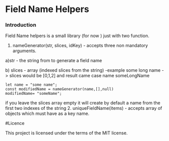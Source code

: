 # Field Name Helpers

### Introduction

Field Name helpers is a small library (for now ) just with two function.
1. nameGenerator(str, slices, idKey) - accepts three non mandatory arguments.

a)str - the string from to generate a field name

b) slices - array (indexed slices from the string) -example some long name -> slices would be [0,1,2] and result came case name someLongName

    let name = "some name";
    const modifiedName = nameGenerator(name,[],null)
    modifiedName= "someName";

if you leave the slices array empty it will create by default a name from the first two indexes of the string
2. uniqueFieldName(items) - accepts array of objects which must have as a key name.


#Licence

This project is licensed under the terms of the MIT license.